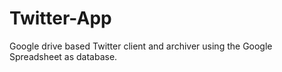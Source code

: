 # Twitter-App
Google drive based Twitter client and archiver using the Google Spreadsheet as database.

